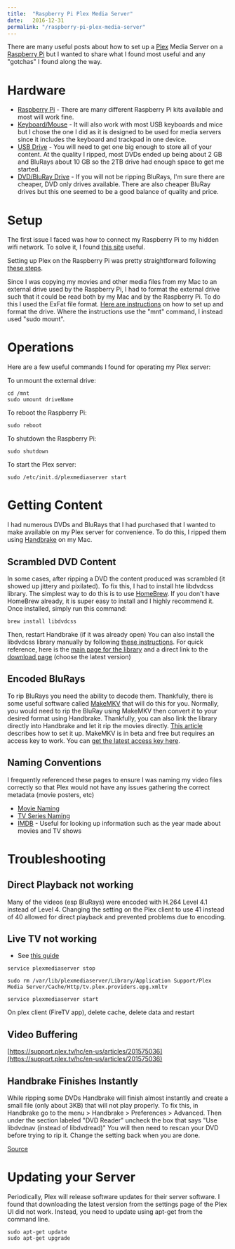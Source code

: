 ```yaml
---
title:  "Raspberry Pi Plex Media Server"
date:   2016-12-31
permalink: "/raspberry-pi-plex-media-server"
---
```

There are many useful posts about how to set up a [Plex](https://www.plex.tv/) Media Server on a [Raspberry Pi](https://www.raspberrypi.org/) but I wanted to share what I found most useful and any "gotchas" I found along the way.

# Hardware

* [Raspberry Pi](http://a.co/29Yo7pn) - There are many different Raspberry Pi kits available and most will work fine.
* [Keyboard/Mouse](http://a.co/f35fy4N) - It will also work with most USB keyboards and mice but I chose the one I did as it is designed to be used for media servers since it includes the keyboard and trackpad in one device.
* [USB Drive](http://a.co/fA8DEHD) - You will need to get one big enough to store all of your content. At the quality I ripped, most DVDs ended up being about 2 GB and BluRays about 10 GB so the 2TB drive had enough space to get me started.
* [DVD/BluRay Drive](http://a.co/hjcWINn) - If you will not be ripping BluRays, I'm sure there are cheaper, DVD only drives available. There are also cheaper BluRay drives but this one seemed to be a good balance of quality and price.

# Setup

The first issue I faced was how to connect my Raspberry Pi to my hidden wifi network. To solve it, I found [this site](http://www.thehecklers.org/2015/02/27/how-to-connect-raspberry-pi-to-hidden-ssid/) useful.

Setting up Plex on the Raspberry Pi was pretty straightforward following [these steps](https://www.element14.com/community/community/raspberry-pi/raspberrypi_projects/blog/2016/03/11/a-more-powerful-plex-media-server-using-raspberry-pi-3).

Since I was copying my movies and other media files from my Mac to an external drive used by the Raspberry Pi, I had to format the external drive such that it could be read both by my Mac and by the Raspberry Pi. To do this I used the ExFat file format. [Here are instructions](http://www.miqu.me/blog/2015/01/14/tip-exfat-hdd-with-raspberry-pi/) on how to set up and format the drive. Where the instructions use the "mnt" command, I instead used "sudo mount".

# Operations

Here are a few useful commands I found for operating my Plex server:

To unmount the external drive:

```
cd /mnt
sudo umount driveName
```
To reboot the Raspberry Pi:

```
sudo reboot
```
To shutdown the Raspberry Pi:

```
sudo shutdown
```
To start the Plex server:

```
sudo /etc/init.d/plexmediaserver start
```
# Getting Content

I had numerous DVDs and BluRays that I had purchased that I wanted to make available on my Plex server for convenience. To do this, I ripped them using [Handbrake](https://handbrake.fr/) on my Mac.

## Scrambled DVD Content

In some cases, after ripping a DVD the content produced was scrambled (it showed up jittery and pixilated). To fix this, I had to install hte libdvdcss library. The simplest way to do this is to use [HomeBrew](http://brew.sh/). If you don't have HomeBrew already, it is super easy to install and I highly recommend it. Once installed, simply run this command:

```
brew install libdvdcss
```
Then, restart Handbrake (if it was already open) You can also install the libdvdcss library manually by following [these instructions](http://lifehacker.com/5888078/vlc-20-breaks-handbrake-dvd-ripping-heres-how-to-fix-it). For quick reference, here is the [main page for the library](http://www.videolan.org/developers/libdvdcss.html) and a direct link to the [download page](http://download.videolan.org/pub/libdvdcss/) (choose the latest version)

## Encoded BluRays

To rip BluRays you need the ability to decode them. Thankfully, there is some useful software called [MakeMKV](http://www.makemkv.com) that will do this for you. Normally, you would need to rip the BluRay using MakeMKV then convert it to your desired format using Handbrake. Thankfully, you can also link the library directly into Handbrake and let it rip the movies directly. [This article](https://www.macobserver.com/tmo/article/directly-rip-and-convert-bluray-disks-with-handbrake) describes how to set it up. MakeMKV is in beta and free but requires an access key to work. You can [get the latest access key here](http://www.makemkv.com/forum2/viewtopic.php?f=5&t=1053).

## Naming Conventions

I frequently referenced these pages to ensure I was naming my video files correctly so that Plex would not have any issues gathering the correct metadata (movie posters, etc)

* [Movie Naming](https://support.plex.tv/hc/en-us/articles/200381023-Naming-Movie-files)
* [TV Series Naming](https://support.plex.tv/hc/en-us/articles/200220687-Naming-Series-Season-Based-TV-Shows)
* [IMDB](http://www.imdb.com/) - Useful for looking up information such as the year made about movies and TV shows

# Troubleshooting

## Direct Playback not working

Many of the videos (esp BluRays) were encoded with H.264 Level 4.1 instead of Level 4. Changing the setting on the Plex client to use 41 instead of 40 allowed for direct playback and prevented problems due to encoding.

## Live TV not working

* See [this guide](https://forums.plex.tv/t/the-guide-is-empty/575117/5)

```
service plexmediaserver stop

sudo rm /var/lib/plexmediaserver/Library/Application Support/Plex Media Server/Cache/Http/tv.plex.providers.epg.xmltv

service plexmediaserver start
```

On plex client (FireTV app), delete cache, delete data and restart

## Video Buffering

[https://support.plex.tv/hc/en-us/articles/201575036](https://support.plex.tv/hc/en-us/articles/201575036)

## Handbrake Finishes Instantly

While ripping some DVDs Handbrake will finish almost instantly and create a small file (only about 3KB) that will not play properly. To fix this, in Handbrake go to the menu > Handbrake > Preferences > Advanced. Then under the section labeled "DVD Reader" uncheck the box that says "Use libdvdnav (instead of libdvdread)" You will then need to rescan your DVD before trying to rip it. Change the setting back when you are done.

[Source](https://forum.redfox.bz/threads/with-divergent-handbrake-says-%E2%80%9Cqueue-finished%E2%80%9D-after-about-1-second.61280/)

# Updating your Server

Periodically, Plex will release software updates for their server software. I found that downloading the latest version from the settings page of the Plex UI did not work. Instead, you need to update using apt-get from the command line.

```
sudo apt-get update
sudo apt-get upgrade
```